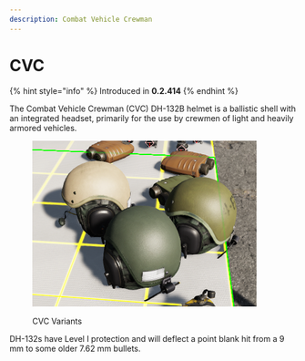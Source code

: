 ```yaml
---
description: Combat Vehicle Crewman
---
```


# CVC

{% hint style="info" %}
Introduced in **0.2.414**
{% endhint %}

The Combat Vehicle Crewman (CVC) DH-132B helmet is a ballistic shell with an integrated headset, primarily for the use by crewmen of light and heavily armored vehicles.

<figure><img src="../../../../.gitbook/assets/image.png" alt=""><figcaption><p>CVC Variants</p></figcaption></figure>

DH-132s have Level I protection and will deflect a point blank hit from a 9 mm to some older 7.62 mm bullets.
